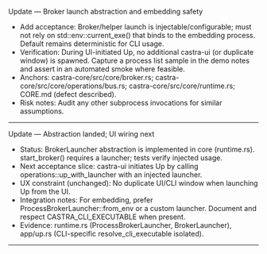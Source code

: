 Update — Broker launch abstraction and embedding safety

- Add acceptance: Broker/helper launch is injectable/configurable; must not rely on std::env::current_exe() that binds to the embedding process. Default remains deterministic for CLI usage.
- Verification: During UI-initiated Up, no additional castra-ui (or duplicate window) is spawned. Capture a process list sample in the demo notes and assert in an automated smoke where feasible.
- Anchors: castra-core/src/core/broker.rs; castra-core/src/core/operations/bus.rs; castra-core/src/core/runtime.rs; CORE.md (defect described).
- Risk notes: Audit any other subprocess invocations for similar assumptions.


---

Update — Abstraction landed; UI wiring next

- Status: BrokerLauncher abstraction is implemented in core (runtime.rs). start_broker() requires a launcher; tests verify injected usage.
- Next acceptance slice: castra-ui initiates Up by calling operations::up_with_launcher with an injected launcher.
- UX constraint (unchanged): No duplicate UI/CLI window when launching Up from the UI.
- Integration notes: For embedding, prefer ProcessBrokerLauncher::from_env or a custom launcher. Document and respect CASTRA_CLI_EXECUTABLE when present.
- Evidence: runtime.rs (ProcessBrokerLauncher, BrokerLauncher), app/up.rs (CLI-specific resolve_cli_executable isolated).


---

